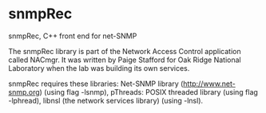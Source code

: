 # snmpRec
snmpRec, C++ front end for net-SNMP

The snmpRec library is part of the Network Access Control application called NACmgr.  It was written by Paige Stafford for Oak Ridge National Laboratory when the lab was building its own services.

snmpRec requires these libraries:
Net-SNMP library (http://www.net-snmp.org) (using flag -lsnmp),
pThreads: POSIX threaded library (using flag -lphread),
libnsl (the network services library) (using -lnsl).


